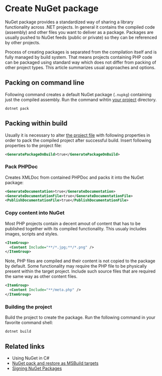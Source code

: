 # Create NuGet package

NuGet package provides a standardized way of sharing a library functionality across .NET projects. In general it contains the compiled code (assembly) and other files you want to deliver as a package. Packages are usually pushed to NuGet feeds (public or private) so they can be referenced by other projects.

Process of creating packages is separated from the compilation itself and is fully managed by build system. That means projects containing PHP code can be packaged using standard way which does not differ from packing of other project types. This article summarizes usual approaches and options.

## Packing on command line

Following command creates a default NuGet package (`.nupkg`) containing just the compiled assembly. Run the command wihtin [your project](/php/msbuild) directory.

```shell
dotnet pack
```

## Packing within build

Usually it is necessary to alter [the project file](/php/msbuild) with following properties in order to pack the compiled project after successful build. Insert following properties to the project file:

```xml
<GeneratePackageOnBuild>true</GeneratePackageOnBuild>
```

### Pack PHPDoc

Creates XMLDoc from contained PHPDoc and packs it into the NuGet package:
```xml
<GenerateDocumentation>true</GenerateDocumentation>
<GenerateDocumentationFile>true</GenerateDocumentationFile>
<PublishDocumentationFile>true</PublishDocumentationFile>
```

### Copy content into NuGet

Most PHP projects contain a decent amout of content that has to be published together with its compiled functionality. This usualy includes images, scripts and styles.

```xml
<ItemGroup>
  <Content Include="**/*.jpg;**/*.png" />
</ItemGroup>
```

Note, PHP files are compiled and their content is not copied to the package by default. Some functionality may require the PHP file to be physically present within the target project. Include such source files that are required the same way as other content files.

```xml
<ItemGroup>
  <Content Include="**/meta.php" />
</ItemGroup>
```

### Building the project

Build the project to create the package. Run the following command in your favorite command shell:

```shell
dotnet build
```

## Related links

- Using NuGet in C#
- [NuGet pack and restore as MSBuild targets](https://docs.microsoft.com/en-us/nuget/reference/msbuild-targets)
- [Signing NuGet Packages](https://docs.microsoft.com/en-us/nuget/create-packages/sign-a-package)